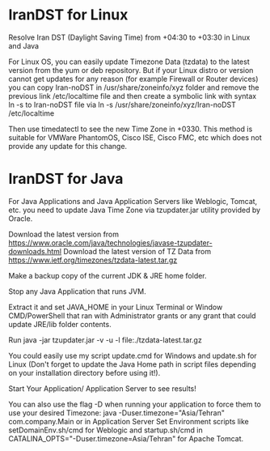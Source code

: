 # IranDST for Linux
Resolve Iran DST (Daylight Saving Time) from +04:30 to +03:30 in Linux and Java

For Linux OS, you can easily update Timezone Data (tzdata) to the latest version from the yum or deb repository.
But if your Linux distro or version cannot get updates for any reason (for example Firewall or Router devices) you can copy Iran-noDST in /usr/share/zoneinfo/xyz folder and remove the previous link /etc/localtime file and then create a symbolic link with syntax ln -s <original> <link> to Iran-noDST file via ln -s /usr/share/zoneinfo/xyz/Iran-noDST /etc/localtime

Then use timedatectl to see the new Time Zone in +0330. 
This method is suitable for VMWare PhantomOS, Cisco ISE, Cisco FMC, etc which does not provide any update for this change.

# IranDST for Java
For Java Applications and Java Application Servers like Weblogic, Tomcat, etc. you need to update Java Time Zone via tzupdater.jar utility provided by Oracle.

Download the latest version from https://www.oracle.com/java/technologies/javase-tzupdater-downloads.html 
Download the latest version of TZ Data from https://www.ietf.org/timezones/tzdata-latest.tar.gz

Make a backup copy of the current JDK & JRE home folder.

Stop any Java Application that runs JVM.

Extract it and set JAVA_HOME in your Linux Terminal or Window CMD/PowerShell that ran with Administrator grants or any grant that could update JRE/lib folder contents.

Run java -jar tzupdater.jar -v -u -l file:./tzdata-latest.tar.gz

You could easily use my script update.cmd for Windows and update.sh for Linux (Don't forget to update the Java Home path in script files depending on your installation directory before using it!).

Start Your Application/ Application Server to see results!

You can also use the flag -D when running your application to force them to use your desired Timezone: java -Duser.timezone="Asia/Tehran" com.company.Main or in Application Server Set Environment scripts like setDomainEnv.sh/cmd for Weblogic and startup.sh/cmd in CATALINA_OPTS="-Duser.timezone=Asia/Tehran" for Apache Tomcat.
